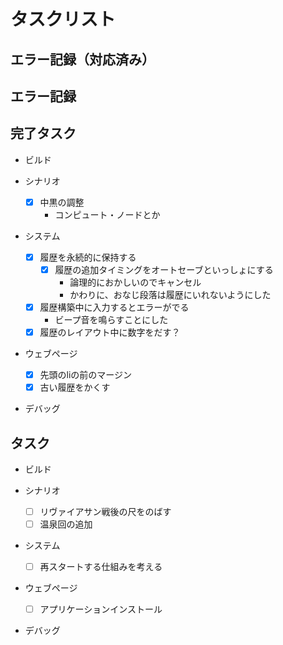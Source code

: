 # タスクリスト

## エラー記録（対応済み）

## エラー記録

## 完了タスク

- ビルド

- シナリオ
  - [x] 中黒の調整
    - コンピュート・ノードとか

- システム
  - [x] 履歴を永続的に保持する
    - [x] 履歴の追加タイミングをオートセーブといっしょにする
      - 論理的におかしいのでキャンセル
      - かわりに、おなじ段落は履歴にいれないようにした
  - [x] 履歴構築中に入力するとエラーがでる
    - ビープ音を鳴らすことにした
  - [x] 履歴のレイアウト中に数字をだす？

- ウェブページ
  - [x] 先頭のliの前のマージン
  - [x] 古い履歴をかくす

- デバッグ

## タスク

- ビルド

- シナリオ
  - [ ] リヴァイアサン戦後の尺をのばす
  - [ ] 温泉回の追加

- システム
  - [ ] 再スタートする仕組みを考える

- ウェブページ
  - [ ] アプリケーションインストール

- デバッグ

